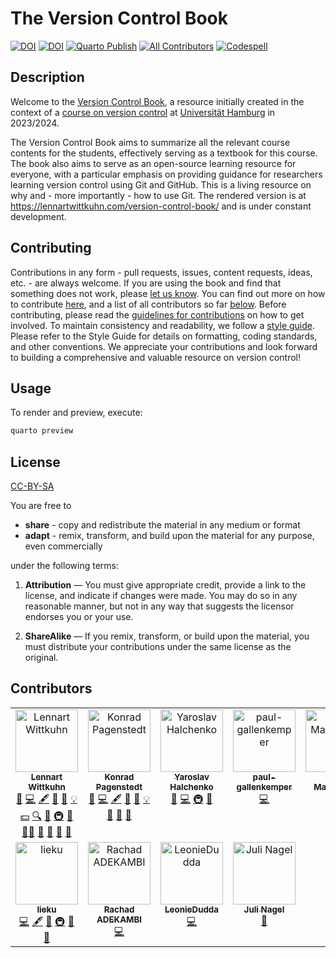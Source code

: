 # The Version Control Book

[![DOI](https://zenodo.org/badge/648830079.svg)](https://zenodo.org/doi/10.5281/zenodo.10724424)
[![DOI](https://www.fdr.uni-hamburg.de/badge/DOI/10.25592/uhhfdm.14149.svg)](https://doi.org/10.25592/uhhfdm.14149)
[![Quarto Publish](https://github.com/lnnrtwttkhn/version-control-book/actions/workflows/publish.yml/badge.svg)](https://github.com/lnnrtwttkhn/version-control-book/actions/workflows/publish.yml)
[![All Contributors](https://img.shields.io/github/all-contributors/lnnrtwttkhn/version-control-book?color=ee8449&style=flat-square)](#contributors)
[![Codespell](https://github.com/lnnrtwttkhn/version-control-book/actions/workflows/codespell.yml/badge.svg)](https://github.com/lnnrtwttkhn/version-control-book/actions/workflows/codespell.yml)

## Description

Welcome to the [Version Control Book](https://lennartwittkuhn.com/version-control-book/), a resource initially created in the context of a [course on version control](https://lennartwittkuhn.com/version-control-course-uhh-ws23/) at [Universität Hamburg](https://www.uni-hamburg.de) in 2023/2024.

The Version Control Book aims to summarize all the relevant course contents for the students, effectively serving as a textbook for this course.
The book also aims to serve as an open-source learning resource for everyone, with a particular emphasis on providing guidance for researchers learning version control using Git and GitHub.
This is a living resource on why and - more importantly - how to use Git.
The rendered version is at <https://lennartwittkuhn.com/version-control-book/> and is under constant development.

## Contributing

Contributions in any form - pull requests, issues, content requests, ideas, etc. - are always welcome.
If you are using the book and find that something does not work, please [let us know](https://github.com/lnnrtwttkhn/version-control-book/issues).
You can find out more on how to contribute [here](https://lennartwittkuhn.com/version-control-book/misc/contributing.html), and a list of all contributors so far [below](#contributors).
Before contributing, please read the [guidelines for contributions](https://lennartwittkuhn.com/version-control-book/misc/contributing.html) on how to get involved.
To maintain consistency and readability, we follow a [style guide](https://lennartwittkuhn.com/version-control-book/misc/style-guide.html). 
Please refer to the Style Guide for details on formatting, coding standards, and other conventions.
We appreciate your contributions and look forward to building a comprehensive and valuable resource on version control!

## Usage

To render and preview, execute:

```bash
quarto preview
```

## License

[CC-BY-SA](LICENSE)

You are free to

- **share** - copy and redistribute the material in any medium or format
- **adapt** - remix, transform, and build upon the material for any purpose, even commercially

under the following terms:

1) **Attribution** — You must give appropriate credit, provide a link to the license, and indicate
 if changes were made. You may do so in any reasonable manner, but not in any way that suggests
 the licensor endorses you or your use.

2) **ShareAlike** — If you remix, transform, or build upon the material, you must distribute your
 contributions under the same license as the original.

## Contributors

<!-- ALL-CONTRIBUTORS-LIST:START - Do not remove or modify this section -->
<!-- prettier-ignore-start -->
<!-- markdownlint-disable -->
<table>
  <tbody>
    <tr>
      <td align="center" valign="top" width="14.28%"><a href="https://lennartwittkuhn.com/"><img src="https://avatars.githubusercontent.com/u/42233065?v=4?s=100" width="100px;" alt="Lennart Wittkuhn"/><br /><sub><b>Lennart Wittkuhn</b></sub></a><br /><a href="https://github.com/lnnrtwttkhn/version-control-book/issues?q=author%3Alnnrtwttkhn" title="Bug reports">🐛</a> <a href="https://github.com/lnnrtwttkhn/version-control-book/commits?author=lnnrtwttkhn" title="Code">💻</a> <a href="#content-lnnrtwttkhn" title="Content">🖋</a> <a href="#design-lnnrtwttkhn" title="Design">🎨</a> <a href="https://github.com/lnnrtwttkhn/version-control-book/commits?author=lnnrtwttkhn" title="Documentation">📖</a> <a href="#example-lnnrtwttkhn" title="Examples">💡</a> <a href="#financial-lnnrtwttkhn" title="Financial">💵</a> <a href="#fundingFinding-lnnrtwttkhn" title="Funding Finding">🔍</a> <a href="#ideas-lnnrtwttkhn" title="Ideas, Planning, & Feedback">🤔</a> <a href="#infra-lnnrtwttkhn" title="Infrastructure (Hosting, Build-Tools, etc)">🚇</a> <a href="#maintenance-lnnrtwttkhn" title="Maintenance">🚧</a> <a href="#mentoring-lnnrtwttkhn" title="Mentoring">🧑‍🏫</a> <a href="#projectManagement-lnnrtwttkhn" title="Project Management">📆</a> <a href="#question-lnnrtwttkhn" title="Answering Questions">💬</a> <a href="https://github.com/lnnrtwttkhn/version-control-book/pulls?q=is%3Apr+reviewed-by%3Alnnrtwttkhn" title="Reviewed Pull Requests">👀</a> <a href="#talk-lnnrtwttkhn" title="Talks">📢</a></td>
      <td align="center" valign="top" width="14.28%"><a href="https://github.com/konradpa"><img src="https://avatars.githubusercontent.com/u/135045175?v=4?s=100" width="100px;" alt="Konrad Pagenstedt"/><br /><sub><b>Konrad Pagenstedt</b></sub></a><br /><a href="https://github.com/lnnrtwttkhn/version-control-book/issues?q=author%3Akonradpa" title="Bug reports">🐛</a> <a href="https://github.com/lnnrtwttkhn/version-control-book/commits?author=konradpa" title="Code">💻</a> <a href="#content-konradpa" title="Content">🖋</a> <a href="#design-konradpa" title="Design">🎨</a> <a href="https://github.com/lnnrtwttkhn/version-control-book/commits?author=konradpa" title="Documentation">📖</a> <a href="#example-konradpa" title="Examples">💡</a> <a href="#ideas-konradpa" title="Ideas, Planning, & Feedback">🤔</a> <a href="#maintenance-konradpa" title="Maintenance">🚧</a> <a href="https://github.com/lnnrtwttkhn/version-control-book/pulls?q=is%3Apr+reviewed-by%3Akonradpa" title="Reviewed Pull Requests">👀</a></td>
      <td align="center" valign="top" width="14.28%"><a href="http://www.oneukrainian.com"><img src="https://avatars.githubusercontent.com/u/39889?v=4?s=100" width="100px;" alt="Yaroslav Halchenko"/><br /><sub><b>Yaroslav Halchenko</b></sub></a><br /><a href="https://github.com/lnnrtwttkhn/version-control-book/issues?q=author%3Ayarikoptic" title="Bug reports">🐛</a> <a href="https://github.com/lnnrtwttkhn/version-control-book/commits?author=yarikoptic" title="Code">💻</a> <a href="#infra-yarikoptic" title="Infrastructure (Hosting, Build-Tools, etc)">🚇</a> <a href="https://github.com/lnnrtwttkhn/version-control-book/pulls?q=is%3Apr+reviewed-by%3Ayarikoptic" title="Reviewed Pull Requests">👀</a></td>
      <td align="center" valign="top" width="14.28%"><a href="https://github.com/paul-gallenkemper"><img src="https://avatars.githubusercontent.com/u/163852105?v=4?s=100" width="100px;" alt="paul-gallenkemper"/><br /><sub><b>paul-gallenkemper</b></sub></a><br /><a href="https://github.com/lnnrtwttkhn/version-control-book/commits?author=paul-gallenkemper" title="Code">💻</a></td>
      <td align="center" valign="top" width="14.28%"><a href="https://anamartinovici.com/"><img src="https://avatars.githubusercontent.com/u/20222657?v=4?s=100" width="100px;" alt="Ana Martinovici"/><br /><sub><b>Ana Martinovici</b></sub></a><br /><a href="#ideas-anamartinovici" title="Ideas, Planning, & Feedback">🤔</a></td>
      <td align="center" valign="top" width="14.28%"><a href="https://github.com/justus-reihs"><img src="https://avatars.githubusercontent.com/u/180428105?v=4?s=100" width="100px;" alt="Justus Johannes Reihs"/><br /><sub><b>Justus Johannes Reihs</b></sub></a><br /><a href="https://github.com/lnnrtwttkhn/version-control-book/issues?q=author%3Ajustus-reihs" title="Bug reports">🐛</a> <a href="#ideas-justus-reihs" title="Ideas, Planning, & Feedback">🤔</a></td>
      <td align="center" valign="top" width="14.28%"><a href="https://github.com/aaronpeikert"><img src="https://avatars.githubusercontent.com/u/29424409?v=4?s=100" width="100px;" alt="Aaron Peikert"/><br /><sub><b>Aaron Peikert</b></sub></a><br /><a href="#question-aaronpeikert" title="Answering Questions">💬</a></td>
    </tr>
    <tr>
      <td align="center" valign="top" width="14.28%"><a href="https://github.com/lieku"><img src="https://avatars.githubusercontent.com/u/167427792?v=4?s=100" width="100px;" alt="lieku"/><br /><sub><b>lieku</b></sub></a><br /><a href="https://github.com/lnnrtwttkhn/version-control-book/commits?author=lieku" title="Code">💻</a> <a href="#content-lieku" title="Content">🖋</a> <a href="https://github.com/lnnrtwttkhn/version-control-book/issues?q=author%3Alieku" title="Bug reports">🐛</a> <a href="#infra-lieku" title="Infrastructure (Hosting, Build-Tools, etc)">🚇</a> <a href="#maintenance-lieku" title="Maintenance">🚧</a> <a href="#ideas-lieku" title="Ideas, Planning, & Feedback">🤔</a></td>
      <td align="center" valign="top" width="14.28%"><a href="https://rachad-alabi-adekambi.github.io/portfolio"><img src="https://avatars.githubusercontent.com/u/63117791?v=4?s=100" width="100px;" alt="Rachad ADEKAMBI"/><br /><sub><b>Rachad ADEKAMBI</b></sub></a><br /><a href="https://github.com/lnnrtwttkhn/version-control-book/commits?author=Rachad-Alabi-ADEKAMBI" title="Code">💻</a></td>
      <td align="center" valign="top" width="14.28%"><a href="https://github.com/LeonieDudda"><img src="https://avatars.githubusercontent.com/u/161941187?v=4?s=100" width="100px;" alt="LeonieDudda"/><br /><sub><b>LeonieDudda</b></sub></a><br /><a href="https://github.com/lnnrtwttkhn/version-control-book/commits?author=LeonieDudda" title="Code">💻</a></td>
      <td align="center" valign="top" width="14.28%"><a href="https://fosstodon.org/@juli_nagel"><img src="https://avatars.githubusercontent.com/u/45146055?v=4?s=100" width="100px;" alt="Juli Nagel"/><br /><sub><b>Juli Nagel</b></sub></a><br /><a href="https://github.com/lnnrtwttkhn/version-control-book/issues?q=author%3AeinGlasRotwein" title="Bug reports">🐛</a></td>
    </tr>
  </tbody>
</table>

<!-- markdownlint-restore -->
<!-- prettier-ignore-end -->

<!-- ALL-CONTRIBUTORS-LIST:END -->
